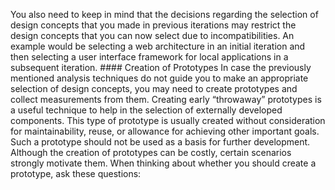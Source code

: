 You also need to keep in mind that the decisions regarding the selection of design concepts that you made in previous iterations may restrict the design concepts that you can now select due to incompatibilities. An example would be selecting a web architecture in an initial iteration and then selecting a user interface framework for local applications in a subsequent iteration. #### Creation of Prototypes In case the previously mentioned analysis techniques do not guide you to make an appropriate selection of design concepts, you may need to create prototypes and collect measurements from them. Creating early “throwaway” prototypes is a useful technique to help in the selection of externally developed components. This type of prototype is usually created without consideration for maintainability, reuse, or allowance for achieving other important goals. Such a prototype should not be used as a basis for further development. Although the creation of prototypes can be costly, certain scenarios strongly motivate them. When thinking about whether you should create a prototype, ask these questions:
